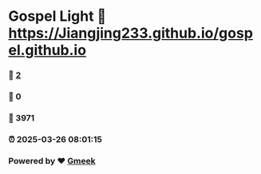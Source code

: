 # Gospel Light :link: https://Jiangjing233.github.io/gospel.github.io 
### :page_facing_up: [2](https://Jiangjing233.github.io/gospel.github.io/tag.html) 
### :speech_balloon: 0 
### :hibiscus: 3971 
### :alarm_clock: 2025-03-26 08:01:15 
### Powered by :heart: [Gmeek](https://github.com/Meekdai/Gmeek)

